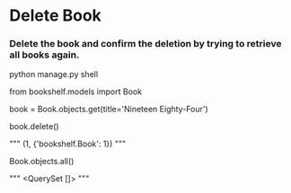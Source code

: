 # Delete Book
### Delete the book and confirm the deletion by trying to retrieve all books again.
 
python manage.py shell

from bookshelf.models import Book

book = Book.objects.get(title='Nineteen Eighty-Four')

book.delete()

""" (1, {'bookshelf.Book': 1}) """

Book.objects.all()

""" <QuerySet []> """
